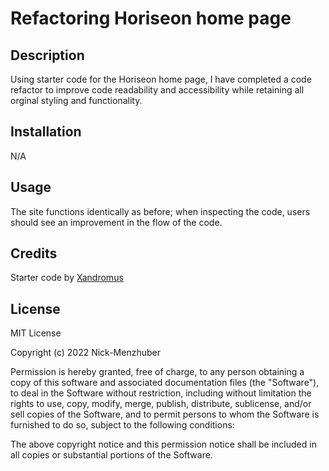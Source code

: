 # Refactoring Horiseon home page

## Description

Using starter code for the Horiseon home page, I have completed a code refactor to improve code readability and accessibility while retaining all orginal styling and functionality.

## Installation

N/A

## Usage

The site functions identically as before; when inspecting the code, users should see an improvement in the flow of the code.

## Credits

Starter code by [Xandromus](https://github.com/Xandromus)

## License

MIT License

Copyright (c) 2022 Nick-Menzhuber

Permission is hereby granted, free of charge, to any person obtaining a copy
of this software and associated documentation files (the "Software"), to deal
in the Software without restriction, including without limitation the rights
to use, copy, modify, merge, publish, distribute, sublicense, and/or sell
copies of the Software, and to permit persons to whom the Software is
furnished to do so, subject to the following conditions:

The above copyright notice and this permission notice shall be included in all
copies or substantial portions of the Software.
